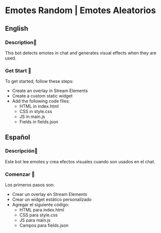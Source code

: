 # Emotes Random | Emotes Aleatorios

## English

### Description📝
This bot detects emotes in chat and generates visual effects when they are used.

### Get Start 🚀
To get started, follow these steps:

- Create an overlay in Stream Elements
- Create a custom static widget
- Add the following code files:
    - HTML in index.html
    - CSS in style.css
    - JS in main.js
    - Fields in fields.json

## Español

### Descripción📝
Este bot lee emotes y crea efectos visuales cuando son usados en el chat.

### Comenzar 🚀
Los primeros pasos son:

- Crear un overlay en Stream Elements
- Crear un widget estático personalizado
- Agregar el siguiente código:
    - HTML para index.html
    - CSS para style.css
    - JS para main.js
    - Campos para fields.json